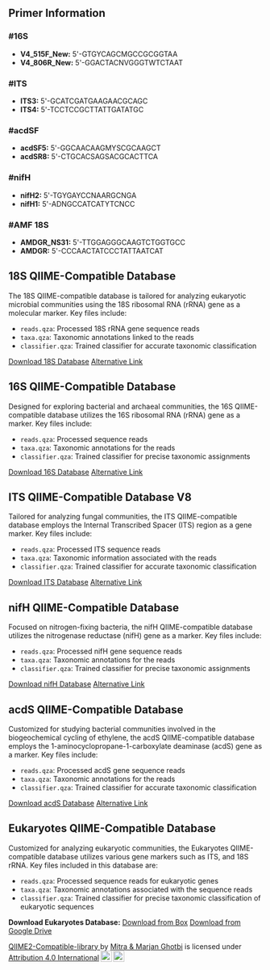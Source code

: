 ## Primer Information

### #16S

- **V4_515F_New:** 5'-GTGYCAGCMGCCGCGGTAA
- **V4_806R_New:** 5'-GGACTACNVGGGTWTCTAAT

### #ITS

- **ITS3:** 5'-GCATCGATGAAGAACGCAGC
- **ITS4:** 5'-TCCTCCGCTTATTGATATGC

### #acdSF

- **acdSF5:** 5'-GGCAACAAGMYSCGCAAGCT
- **acdSR8:** 5'-CTGCACSAGSACGCACTTCA

### #nifH

- **nifH2:** 5'-TGYGAYCCNAARGCNGA
- **nifH1:** 5'-ADNGCCATCATYTCNCC

### #AMF 18S

- **AMDGR_NS31:** 5'-TTGGAGGGCAAGTCTGGTGCC
- **AMDGR:** 5'-CCCAACTATCCCTATTAATCAT


## 18S QIIME-Compatible Database

The 18S QIIME-compatible database is tailored for analyzing eukaryotic microbial communities using the 18S ribosomal RNA (rRNA) gene as a molecular marker. Key files include:

- `reads.qza`: Processed 18S rRNA gene sequence reads
- `taxa.qza`: Taxonomic annotations linked to the reads
- `classifier.qza`: Trained classifier for accurate taxonomic classification

[Download 18S Database](https://app.box.com/s/mkra9cc23pa6bcj0k7cq34picypfde2t)
[Alternative Link](https://drive.google.com/drive/folders/1mMpcjvaqcLxvewOjZ0oA5l5-KhydbgQR?usp=sharing)

## 16S QIIME-Compatible Database

Designed for exploring bacterial and archaeal communities, the 16S QIIME-compatible database utilizes the 16S ribosomal RNA (rRNA) gene as a marker. Key files include:

- `reads.qza`: Processed sequence reads
- `taxa.qza`: Taxonomic annotations for the reads
- `classifier.qza`: Trained classifier for precise taxonomic assignments

[Download 16S Database](https://app.box.com/s/445pwsz06zvh9y7kpepp1phydu3e5heg)
[Alternative Link](https://drive.google.com/drive/folders/1mV6ijpE0wCZHfDMdqlZ0U0keDJSMQsgA?usp=sharing)

## ITS QIIME-Compatible Database V8

Tailored for analyzing fungal communities, the ITS QIIME-compatible database employs the Internal Transcribed Spacer (ITS) region as a gene marker. Key files include:

- `reads.qza`: Processed ITS sequence reads
- `taxa.qza`: Taxonomic information associated with the reads
- `classifier.qza`: Trained classifier for accurate taxonomic classification

[Download ITS Database](https://app.box.com/s/xvrswqinynyx740cjw9h6vo87twtbutn)
[Alternative Link](https://drive.google.com/drive/folders/1mE5m4STDY34f5-wPWGFw-D1cwMG-rLPN?usp=sharing)

## nifH QIIME-Compatible Database

Focused on nitrogen-fixing bacteria, the nifH QIIME-compatible database utilizes the nitrogenase reductase (nifH) gene as a marker. Key files include:

- `reads.qza`: Processed nifH gene sequence reads
- `taxa.qza`: Taxonomic annotations for the reads
- `classifier.qza`: Trained classifier for precise taxonomic assignments

[Download nifH Database](https://app.box.com/s/vg2jgh6b9beo1zlf07z8ijhr6mx13k2m)
[Alternative Link](https://drive.google.com/drive/folders/1mCp57YTcM17VhVGexGtV4d0C19W_bGqm?usp=sharing)

## acdS QIIME-Compatible Database

Customized for studying bacterial communities involved in the biogeochemical cycling of ethylene, the acdS QIIME-compatible database employs the 1-aminocyclopropane-1-carboxylate deaminase (acdS) gene as a marker. Key files include:

- `reads.qza`: Processed acdS gene sequence reads
- `taxa.qza`: Taxonomic annotations for the reads
- `classifier.qza`: Trained classifier for accurate taxonomic classification

[Download acdS Database](https://app.box.com/s/geb3bv6ocde8hsm231muqpdqxopucvom)
[Alternative Link](https://drive.google.com/drive/folders/1mFtpKfmqiMfKh9q7N55LUiTD_w6kD7bN?usp=sharing)


## Eukaryotes QIIME-Compatible Database

Customized for analyzing eukaryotic communities, the Eukaryotes QIIME-compatible database utilizes various gene markers such as ITS, and 18S rRNA. Key files included in this database are:

- `reads.qza`: Processed sequence reads for eukaryotic genes
- `taxa.qza`: Taxonomic annotations associated with the sequence reads
- `classifier.qza`: Trained classifier for precise taxonomic classification of eukaryotic sequences

**Download Eukaryotes Database:**
 [Download from Box](https://app.box.com/s/15az6wudemhq1sz1uyjg1lsb346sd4ts)
 [Download from Google Drive](https://drive.google.com/drive/folders/14QSEPlW68vLewDJ6PRqApr4uKmBiZ15V?usp=sharing)



<p xmlns:cc="http://creativecommons.org/ns#" xmlns:dct="http://purl.org/dc/terms/"><a property="dct:title" rel="cc:attributionURL" href="https://github.com/mghotbi/QIIME-compatible-database">QIIME2-Compatible-library </a> by <a rel="cc:attributionURL dct:creator" property="cc:attributionName" href="https://www.linkedin.com/in/mitra-ghotbi-78b34030/">Mitra & Marjan Ghotbi</a> is licensed under <a href="http://creativecommons.org/licenses/by/4.0/?ref=chooser-v1" target="_blank" rel="license noopener noreferrer" style="display:inline-block;">Attribution 4.0 International<img style="height:22px!important;margin-left:3px;vertical-align:text-bottom;" src="https://mirrors.creativecommons.org/presskit/icons/cc.svg?ref=chooser-v1"><img style="height:22px!important;margin-left:3px;vertical-align:text-bottom;" src="https://mirrors.creativecommons.org/presskit/icons/by.svg?ref=chooser-v1"></a></p>
